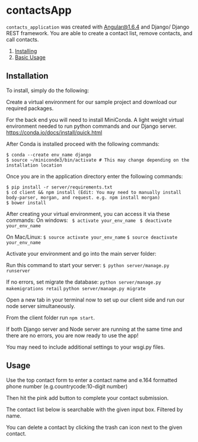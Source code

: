 # contactsApp

`contacts_application` was created with Angular@1.6.4 and Django/ Django REST framework. You are able to create a contact list, remove contacts, and call contacts.

1. [Installing](#installation)
2. [Basic Usage](#usage)

## Installation

To install, simply do the following:

Create a virtual environment for our sample project and download our required packages.

For the back end you will need to install MiniConda. A light weight virtual environment needed to run python commands and our Django server.
https://conda.io/docs/install/quick.html

After Conda is installed proceed with the following commands:

```
$ conda --create env_name django
$ source ~/miniconde3/bin/activate # This may change depending on the installation location
```
Once you are in the application directory enter the following commands:
```
$ pip install -r server/requirements.txt
$ cd client && npm install (Edit: You may need to manually install body-parser, morgan, and request. e.g. npm install morgan)
$ bower install
```

After creating your virtual environment, you can access it via these commands:
On windows:
``` $ activate your_env_name```
``` $ deactivate your_env_name```

On Mac/Linux:
```$ source activate your_env_name```
```$ source deactivate your_env_name```

Activate your environment and go into the main server folder:

Run this command to start your server:
```$ python server/manage.py runserver```

If no errors, set migrate the database:
```python server/manage.py makemigrations retail```
```python server/manage.py migrate```

Open a new tab in your terminal now to set up our client side and run our node server simultaneously.

From the client folder run ```npm start```.

If both Django server and Node server are running at the same time and there are no errors, you are now ready to use the app!

You may need to include additional settings to your wsgi.py files. 

## Usage

Use the top contact form to enter a contact name and e.164 formatted phone number (e.g.countrycode:10-digit number)

Then hit the pink add button to complete your contact submission.

The contact list below is searchable with the given input box. Filtered by name.

You can delete a contact by clicking the trash can icon next to the given contact.
